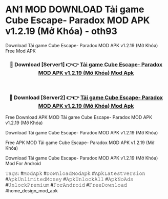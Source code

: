 # AN1 MOD DOWNLOAD Tải game Cube Escape- Paradox MOD APK v1.2.19 (Mở Khóa) - oth93
Download Tải game Cube Escape- Paradox MOD APK v1.2.19 (Mở Khóa) Free Mod APK

<div align="center">
<h3>🔴 Download [Server1] 👉👉 <a href="https://apk-comot.site?title=Tải_game_Cube_Escape-_Paradox_MOD_APK_v1.2.19_(Mở_Khóa)">Tải game Cube Escape- Paradox MOD APK v1.2.19 (Mở Khóa) Mod Apk</a></h3><br>

<h3>🔴 Download [Server2] 👉👉 <a href="https://apk-comot.site?title=Tải_game_Cube_Escape-_Paradox_MOD_APK_v1.2.19_(Mở_Khóa)">Tải game Cube Escape- Paradox MOD APK v1.2.19 (Mở Khóa) Mod Apk</a></h3>
</div>


Free Download APK MOD Tải game Cube Escape- Paradox MOD APK v1.2.19 (Mở Khóa)

Download Tải game Cube Escape- Paradox MOD APK v1.2.19 (Mở Khóa) 

Free APK MOD Tải game Cube Escape- Paradox MOD APK v1.2.19 (Mở Khóa) 

Download Tải game Cube Escape- Paradox MOD APK v1.2.19 (Mở Khóa) Mod For Android

𝚃𝚊𝚐𝚜: #𝙼𝚘𝚍𝙰𝚙𝚔 #𝙳𝚘𝚠𝚗𝚕𝚘𝚊𝚍𝙼𝚘𝚍𝙰𝚙𝚔 #𝙰𝚙𝚔𝙻𝚊𝚝𝚎𝚜𝚝𝚅𝚎𝚛𝚜𝚒𝚘𝚗 #𝙰𝚙𝚔𝚄𝚗𝚕𝚒𝚖𝚒𝚝𝚎𝚍𝙼𝚘𝚗𝚎𝚢 #𝙰𝚙𝚔𝚄𝚗𝚕𝚘𝚌𝚔𝙰𝚕𝚕 #𝙰𝚙𝚔𝙽𝚘𝙰𝚍𝚜 #𝚄𝚗𝚕𝚘𝚌𝚔𝙿𝚛𝚎𝚖𝚒𝚞𝚖 #𝙵𝚘𝚛𝙰𝚗𝚍𝚛𝚘𝚒𝚍 #𝙵𝚛𝚎𝚎𝙳𝚘𝚠𝚗𝚕𝚘𝚊𝚍 #home_design_mod_apk
